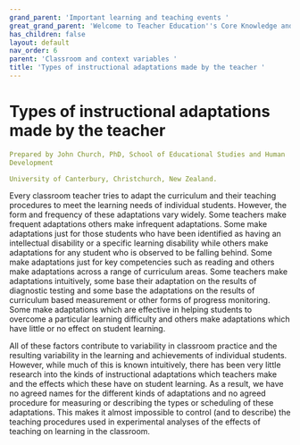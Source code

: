 ```yaml
---
grand_parent: 'Important learning and teaching events '
great_grand_parent: 'Welcome to Teacher Education''s Core Knowledge and Skills.'
has_children: false
layout: default
nav_order: 6
parent: 'Classroom and context variables '
title: 'Types of instructional adaptations made by the teacher '
---
```

# Types of instructional adaptations made by the teacher


```yaml
Prepared by John Church, PhD, School of Educational Studies and Human
Development

University of Canterbury, Christchurch, New Zealand.
```


Every classroom teacher tries to adapt the curriculum and their teaching
procedures to meet the learning needs of individual students. However,
the form and frequency of these adaptations vary widely. Some teachers
make frequent adaptations others make infrequent adaptations. Some make
adaptations just for those students who have been identified as having
an intellectual disability or a specific learning disability while
others make adaptations for any student who is observed to be falling
behind. Some make adaptations just for key competencies such as reading
and others make adaptations across a range of curriculum areas. Some
teachers make adaptations intuitively, some base their adaptation on the
results of diagnostic testing and some base the adaptations on the
results of curriculum based measurement or other forms of progress
monitoring. Some make adaptations which are effective in helping
students to overcome a particular learning difficulty and others make
adaptations which have little or no effect on student learning.

All of these factors contribute to variability in classroom practice and
the resulting variability in the learning and achievements of individual
students. However, while much of this is known intuitively, there has
been very little research into the kinds of instructional adaptations
which teachers make and the effects which these have on student
learning. As a result, we have no agreed names for the different kinds
of adaptations and no agreed procedure for measuring or describing the
types or scheduling of these adaptations. This makes it almost
impossible to control (and to describe) the teaching procedures used in
experimental analyses of the effects of teaching on learning in the
classroom.
